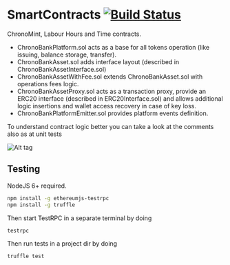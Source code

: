 # SmartContracts [![Build Status](https://travis-ci.org/ChronoBank/SmartContracts.svg?branch=master)](https://travis-ci.org/ChronoBank/SmartContracts)
ChronoMint, Labour Hours and Time contracts.

- ChronoBankPlatform.sol acts as a base for all tokens operation (like issuing, balance storage, transfer).
- ChronoBankAsset.sol adds interface layout (described in ChronoBankAssetInterface.sol)
- ChronoBankAssetWithFee.sol extends ChronoBankAsset.sol with operations fees logic.
- ChronoBankAssetProxy.sol acts as a transaction proxy, provide an ERC20 interface (described in ERC20Interface.sol) and allows additional logic insertions and wallet access recovery in case of key loss.
- ChronoBankPlatformEmitter.sol provides platform events definition.

To understand contract logic better you can take a look at the comments also as at unit tests

![Alt tag](https://s30.postimg.org/lygb4kdk1/chronobankcontractsdiagram_1024.png "Smart Contracts Diagram")

## Testing
NodeJS 6+ required.
```bash
npm install -g ethereumjs-testrpc
npm install -g truffle
```

Then start TestRPC in a separate terminal by doing
```bash
testrpc
```

Then run tests in a project dir by doing
```bash
truffle test
```
